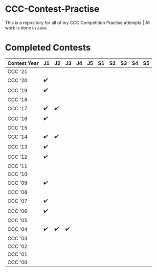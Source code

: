 # CCC-Contest-Practise
This is a repository for all of my CCC Competition Practise attempts | All work is done in Java
# Completed Contests
|Contest Year|  J1  |  J2  |  J3  |  J4  |  J5  |  S1  |  S2  |  S3  |  S4  |  S5  |
|------------|------|------|------|------|------|------|------|------|------|------|
| CCC '21    |      |      |      |      |      |      |      |      |      |      |
| CCC '20    |:heavy_check_mark:|      |      |         |         |      |      |      |      |      |
| CCC '19    |:heavy_check_mark:|      |      |         |         |      |      |      |      |      |
| CCC '18    |      |      |      |         |         |      |      |      |
| CCC '17    |:heavy_check_mark:|:heavy_check_mark:|      |         |         |      |      |      |      |      |
| CCC '16    |:heavy_check_mark:|      |      |         |         |      |      |      |      |      |
| CCC '15    |      |      |      |         |         |      |      |      |      |      |
| CCC '14    |:heavy_check_mark:|:heavy_check_mark:|      |         |         |      |      |      |      |      |
| CCC '13    |:heavy_check_mark:|      |      |         |         |      |      |      |      |      |
| CCC '12    |:heavy_check_mark:|      |      |         |         |      |      |      |      |      |
| CCC '11    |      |      |      |         |         |      |      |      |      |      |
| CCC '10    |      |      |      |         |         |      |      |      |      |      |
| CCC '09    |:heavy_check_mark:|      |      |         |         |      |      |      |      |      |
| CCC '08    |      |      |      |         |         |      |      |      |      |      |
| CCC '07    |:heavy_check_mark:|      |      |         |         |      |      |      |      |      |
| CCC '06    |:heavy_check_mark:|      |      |         |         |      |      |      |      |      |
| CCC '05    |      |      |      |         |         |      |      |      |      |      |
| CCC '04    |:heavy_check_mark:|:heavy_check_mark:|:heavy_check_mark:|         |         |      |      |      |      |      |
| CCC '03    |      |      |      |         |         |      |      |      |      |      |
| CCC '02    |      |      |      |         |         |      |      |      |      |      |
| CCC '01    |      |      |      |         |         |      |      |      |      |      |
| CCC '00    |      |      |      |         |         |      |      |      |      |      |
